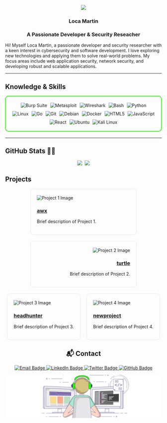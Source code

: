 <p align="center"><img src="https://github.com/user-attachments/assets/707ab373-4a14-4887-aa0f-d5d549f8c3e8"/></p>

<h3 align="center">Loca Martin</h3>
<h3 align="center">A Passionate Developer & Security Reseacher</h3>
<p>
    Hi! Myself Loca Martin, a passionate developer and security researcher with a keen interest in cybersecurity and software development. I love exploring new technologies and applying them to solve real-world problems. My focus areas include web application security, network security, and developing robust and scalable applications.
</p>
<hr>
<h2 id="knowledge_skills" align=''>Knowledge & Skills </h2>
<div style="border: 2px solid #22F700; border-radius: 10px; padding: 20px; margin-bottom: 20px;">
  <div align="left" style="display: flex; flex-wrap: wrap; justify-content: center; gap: 10px;">
      <img src="https://img.shields.io/badge/Burp_Suite-FF6633?style=for-the-badge&logo=burp-suite&color=000000" alt="Burp Suite" />
      <img src="https://img.shields.io/badge/Metasploit-008C8C?style=for-the-badge&logo=metasploit&color=000000" alt="Metasploit" />
      <img src="https://img.shields.io/badge/Wireshark-009639?style=for-the-badge&logo=wireshark&color=000000" alt="Wireshark" />
      <img src="https://img.shields.io/badge/Bash-4EAA25?style=for-the-badge&logo=gnu-bash&color=000000" alt="Bash" />
      <img src="https://img.shields.io/badge/Python-3776AB?style=for-the-badge&logo=python&color=000000" alt="Python" />
      <img src="https://img.shields.io/badge/Linux-FCC624?style=for-the-badge&logo=linux&color=000000" alt="Linux" />
      <img src="https://img.shields.io/badge/Go-00ADD8?style=for-the-badge&logo=go&color=000000" alt="Go" />
      <img src="https://img.shields.io/badge/Git-F05032?style=for-the-badge&logo=git&color=000000" alt="Git" />
      <img src="https://img.shields.io/badge/Debian-D70A53?style=for-the-badge&logo=debian&color=000000" alt="Debian" />
      <img src="https://img.shields.io/badge/Docker-2496ED?style=for-the-badge&logo=docker&color=000000" alt="Docker" />
      <img src="https://img.shields.io/badge/HTML5-5D4B6C?style=for-the-badge&logo=html5&color=000000" alt="HTML5" />
      <img src="https://img.shields.io/badge/JavaScript-F7DF1E?style=for-the-badge&logo=javascript&color=000000" alt="JavaScript" />
      <img src="https://img.shields.io/badge/React-61DAFB?style=for-the-badge&logo=react&color=000000" alt="React" />
      <img src="https://img.shields.io/badge/Ubuntu-E95420?style=for-the-badge&logo=ubuntu&color=000000" alt="Ubuntu" />
      <img src="https://img.shields.io/badge/Kali_Linux-557C94?style=for-the-badge&logo=kali-linux&color=000000" alt="Kali Linux" />
  </div>
</div>
<hr>

<h2 id="github_stats" align=''>GitHub Stats 👨‍💻</h2>
<div align="center">
  <img src="https://github-readme-stats.vercel.app/api/top-langs/?username=LocaMartin&layout=compact&theme=midnight-purple" style="width: 48%; margin-right: 1%;" />
  <img src="https://github-readme-stats.vercel.app/api?username=LocaMartin&show_icons=true&theme=midnight-purple" style="width: 51%;" />
</div>

<h2 id="projects" align=''>Projects</h2>

<div style="display: flex; flex-wrap: wrap; justify-content: center; gap: 20px;">
  <div style="border: 1px solid #e1e4e8; border-radius: 10px; padding: 20px; width: 300px; text-align: left;">
    <img src="https://via.placeholder.com/50" alt="Project 1 Image" width="50px" height="50px">
    <h3><a href="https://github.com/LocaMartin/awx">awx</a></h3>
    <p>Brief description of Project 1.</p>
  </div>

  <div style="border: 1px solid #e1e4e8; border-radius: 10px; padding: 20px; width: 300px; text-align: right;">
    <img src="https://via.placeholder.com/50" alt="Project 2 Image" width="50px" height="50px">
    <h3><a href="https://github.com/LocaMartin/turtle">turtle</a></h3>
    <p>Brief description of Project 2.</p>
  </div>

  <div style="border: 1px solid #e1e4e8; border-radius: 10px; padding: 20px; width="300px; text-align: left;">
    <img src="https://via.placeholder.com/50" alt="Project 3 Image" width="50px" height="50px">
    <h3><a href="https://github.com/LocaMartin/headhunter">headhunter</a></h3>
    <p>Brief description of Project 3.</p>
  </div>

  <div style="border: 1px solid #e1e4e8; border-radius: 10px; padding: 20px; width="300px; text-align: right;">
    <img src="https://via.placeholder.com/50" alt="Project 4 Image" width="50px" height="50px">
    <h3><a href="https://github.com/LocaMartin/newproject">newproject</a></h3>
    <p>Brief description of Project 4.</p>
  </div>
</div>

<h2 id="contact" align="center">📬 Contact</h2>
<p align="center">
  <a href="mailto:your.email@example.com">
    <img src="https://img.shields.io/badge/Email-D14836?style=for-the-badge&logo=gmail&logoColor=white" alt="Email Badge" />
  </a>
  <a href="https://www.linkedin.com/in/yourprofile">
    <img src="https://img.shields.io/badge/LinkedIn-0077B5?style=for-the-badge&logo=linkedin&logoColor=white" alt="LinkedIn Badge" />
  </a>
  <a href="https://twitter.com/yourprofile">
    <img src="https://img.shields.io/badge/Twitter-1DA1F2?style=for-the-badge&logo=twitter&logoColor=white" alt="Twitter Badge" />
  </a>
  <a href="https://github.com/LocaMartin">
    <img src="https://img.shields.io/badge/GitHub-100000?style=for-the-badge&logo=github&logoColor=white" alt="GitHub Badge" />
  </a>
</p>

<p align="center"><img src="https://raw.githubusercontent.com/leorrose/leorrose/master/readme_header.gif"/></p>
